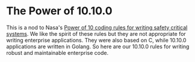 # The Power of 10.10.0

This is a nod to Nasa's [Power of 10 coding rules for writing safety critical systems](https://en.wikipedia.org/wiki/The_Power_of_10:_Rules_for_Developing_Safety-Critical_Code). We like the spirit of these rules but they are not
appropriate for writing enterprise applications. They were also based on C, while 10.10.0 applications are written in Golang.
So here are our 10.10.0 rules for writing robust and maintainable enterprise code.
